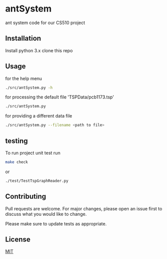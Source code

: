 # antSystem

ant system code for our CS510 project


## Installation

Install python 3.x
clone this repo

## Usage

for the help menu

```bash
./src/antSystem.py -h
```

for processing the default file 'TSPData/pcb1173.tsp'
```bash
./src/antSystem.py
```

for providing a different data file 
```bash
./src/antSystem.py --filename <path to file>
```

## testing

To run project unit test run 
```bash
make check
```
or
```bash
./test/TestTspGraphReader.py
```



## Contributing
Pull requests are welcome. For major changes, please open an issue first to discuss what you would like to change.

Please make sure to update tests as appropriate.

## License
[MIT](https://choosealicense.com/licenses/mit/)

